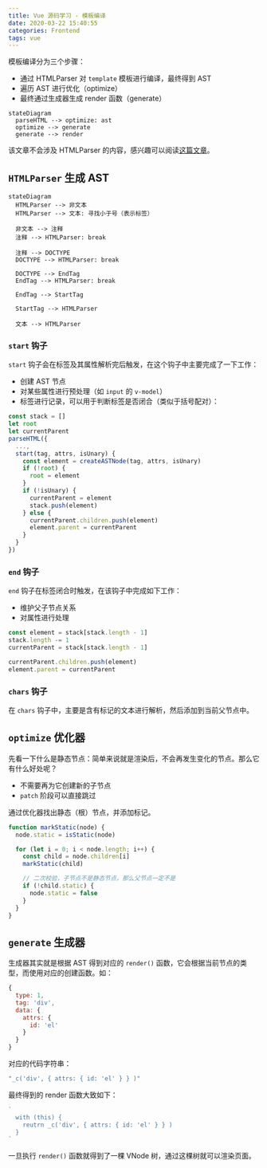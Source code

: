 ```yaml
---
title: Vue 源码学习 - 模板编译
date: 2020-03-22 15:40:55
categories: Frontend
tags: vue
---
```


模板编译分为三个步骤：

- 通过 HTMLParser 对 `template` 模板进行编译，最终得到 AST
- 遍历 AST 进行优化（optimize）
- 最终通过生成器生成 render 函数（generate）

```mermaid
stateDiagram
  parseHTML --> optimize: ast
  optimize --> generate
  generate --> render
```

该文章不会涉及 HTMLParser 的内容，感兴趣可以阅读[这篇文章](https://johnresig.com/blog/pure-javascript-html-parser/)。

## `HTMLParser` 生成 AST

```mermaid
stateDiagram
  HTMLParser --> 非文本
  HTMLParser --> 文本: 寻找小于号（表示标签）

  非文本 --> 注释
  注释 --> HTMLParser: break

  注释 --> DOCTYPE
  DOCTYPE --> HTMLParser: break

  DOCTYPE --> EndTag
  EndTag --> HTMLParser: break

  EndTag --> StartTag

  StartTag --> HTMLParser

  文本 --> HTMLParser
```

### `start` 钩子

`start` 钩子会在标签及其属性解析完后触发，在这个钩子中主要完成了一下工作：
- 创建 AST 节点
- 对某些属性进行预处理（如 `input` 的 `v-model`）
- 标签进行记录，可以用于判断标签是否闭合（类似于括号配对）：

```js
const stack = []
let root
let currentParent
parseHTML({
  ...,
  start(tag, attrs, isUnary) {
    const element = createASTNode(tag, attrs, isUnary)
    if (!root) {
      root = element
    }
    if (!isUnary) {
      currentParent = element
      stack.push(element)
    } else {
      currentParent.children.push(element)
      element.parent = currentParent
    }
  }
})
```

### `end` 钩子

`end` 钩子在标签闭合时触发，在该钩子中完成如下工作：
- 维护父子节点关系
- 对属性进行处理

```js
const element = stack[stack.length - 1]
stack.length -= 1
currentParent = stack[stack.length - 1]

currentParent.children.push(element)
element.parent = currentParent
```

### `chars` 钩子

在 `chars` 钩子中，主要是含有标记的文本进行解析，然后添加到当前父节点中。

## `optimize` 优化器

先看一下什么是静态节点：简单来说就是渲染后，不会再发生变化的节点。那么它有什么好处呢？

- 不需要再为它创建新的子节点
- `patch` 阶段可以直接跳过

通过优化器找出静态（根）节点，并添加标记。

```js
function markStatic(node) {
  node.static = isStatic(node)

  for (let i = 0; i < node.length; i++) {
    const child = node.children[i]
    markStatic(child)

    // 二次校验，子节点不是静态节点，那么父节点一定不是
    if (!child.static) {
      node.static = false
    }
  }
}
```

## `generate` 生成器

生成器其实就是根据 AST 得到对应的 `render()` 函数，它会根据当前节点的类型，而使用对应的创建函数。如：

```js
{
  type: 1,
  tag: 'div',
  data: {
    attrs: {
      id: 'el'
    }
  }
}
```

对应的代码字符串：

```js
"_c('div', { attrs: { id: 'el' } } )"
```

最终得到的 render 函数大致如下：

```js
`
  with (this) {
    reutrn _c('div', { attrs: { id: 'el' } } )
  }
`
```

一旦执行 `render()` 函数就得到了一棵 VNode 树，通过这棵树就可以渲染页面。
